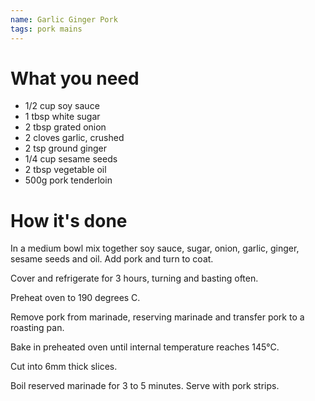 ```yaml
---
name: Garlic Ginger Pork
tags: pork mains
---
```


# What you need
* 1/2 cup soy sauce
* 1 tbsp white sugar
* 2 tbsp grated onion
* 2 cloves garlic, crushed
* 2 tsp ground ginger
* 1/4 cup sesame seeds
* 2 tbsp vegetable oil
* 500g pork tenderloin

# How it's done

In a medium bowl mix together soy sauce, sugar, onion, garlic, ginger, sesame seeds and oil. Add pork and turn to coat.

Cover and refrigerate for 3 hours, turning and basting often.

Preheat oven to 190 degrees C.

Remove pork from marinade, reserving marinade and transfer pork to a roasting pan.

Bake in preheated oven until internal temperature reaches 145°C.

Cut into 6mm thick slices.

Boil reserved marinade for 3 to 5 minutes. Serve with pork strips.
